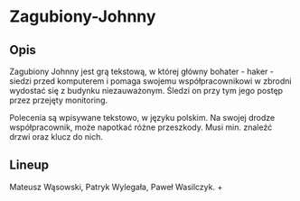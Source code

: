 # Zagubiony-Johnny


## Opis

Zagubiony Johnny jest grą tekstową, w której główny bohater - haker - siedzi 
przed komputerem i pomaga swojemu współpracownikowi w zbrodni wydostać się z budynku niezauważonym.
Śledzi on przy tym jego postęp przez przejęty monitoring.

Polecenia są wpisywane tekstowo, w języku polskim. Na swojej drodze współpracownik, 
może napotkać różne przeszkody. Musi min. znaleźć drzwi oraz klucz do nich.

## Lineup

Mateusz Wąsowski,
Patryk Wylegała,
Paweł Wasilczyk.
+
